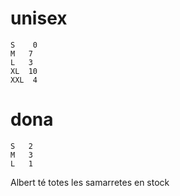 # unisex
    S	 0
	M	7
	L	3
	XL	10
	XXL	 4

# dona
	S	2
	M	3
	L	1

Albert té totes les samarretes en stock
